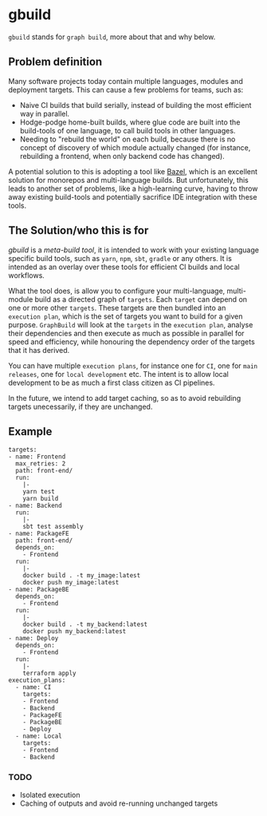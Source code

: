 # gbuild
`gbuild` stands for `graph build`, more about that and why below.
## Problem definition
Many software projects today contain multiple languages, modules and deployment targets.
This can cause a few problems for teams, such as:

* Naive CI builds that build serially, instead of building the most efficient way in parallel.
* Hodge-podge home-built builds, where glue code are built into the build-tools of one language, to call build tools in other languages.
* Needing to "rebuild the world" on each build, because there is no concept of discovery of which module actually changed (for instance, rebuilding a frontend, when only backend code has changed).

A potential solution to this is adopting a tool like [Bazel](https://bazel.build), which is an excellent solution for monorepos and multi-language builds. But unfortunately, this leads to another set of problems, like a high-learning curve, having to throw away existing build-tools and potentially sacrifice IDE integration with these tools.

## The Solution/who this is for
_gbuild_ is a _meta-build tool_, it is intended to work with your existing language specific build tools, such as `yarn`, `npm`, `sbt`, `gradle` or any others. It is intended as an overlay over these tools for efficient CI builds and local workflows.

What the tool does, is allow you to configure your multi-language, multi-module build as a directed graph of `targets`. Each `target` can depend on one or more other `targets`.
These targets are then bundled into an `execution plan`, which is the set of targets you want to build for a given purpose. `GraphBuild` will look at the `targets` in the `execution plan`, analyse their dependencies and then execute as much as possible in parallel for speed and efficiency, while honouring the dependency order of the targets that it has derived.

You can have multiple `execution plans`, for instance one for `CI`, one for `main releases`, one for `local development` etc. The intent is to allow local development to be as much a first class citizen as CI pipelines.

In the future, we intend to add target caching, so as to avoid rebuilding targets unecessarily, if they are unchanged.

## Example


```
targets:
- name: Frontend
  max_retries: 2
  path: front-end/
  run:
    |-
    yarn test
    yarn build
- name: Backend
  run:
    |-
    sbt test assembly
- name: PackageFE
  path: front-end/
  depends_on:
    - Frontend
  run: 
    |-
    docker build . -t my_image:latest
    docker push my_image:latest
- name: PackageBE
  depends_on:
    - Frontend
  run: 
    |-
    docker build . -t my_backend:latest
    docker push my_backend:latest
- name: Deploy
  depends_on:
    - Frontend
  run: 
    |-
    terraform apply
execution_plans:
  - name: CI
    targets:
    - Frontend
    - Backend
    - PackageFE
    - PackageBE
    - Deploy
  - name: Local
    targets:
    - Frontend
    - Backend
```

### TODO

* Isolated execution
* Caching of outputs and avoid re-running unchanged targets
